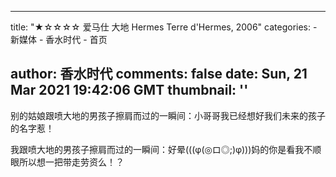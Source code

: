 
---
title: "★☆☆☆☆ 爱马仕 大地 Hermes Terre d'Hermes, 2006"
categories: 
    - 新媒体
    - 香水时代
    - 首页

author: 香水时代
comments: false
date: Sun, 21 Mar 2021 19:42:06 GMT
thumbnail: ''
---

<div>   
别的姑娘跟喷大地的男孩子擦肩而过的一瞬间：小哥哥我已经想好我们未来的孩子的名字惹！

我跟喷大地的男孩子擦肩而过的一瞬间：好晕(((φ(◎ロ◎;)φ)))妈的你是看我不顺眼所以想一把带走劳资么！？  
</div>
            